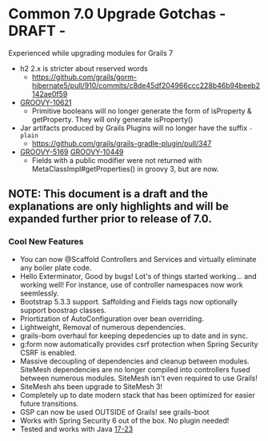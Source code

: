 # Common 7.0 Upgrade Gotchas - DRAFT -

Experienced while upgrading modules for Grails 7

- h2 2.x is stricter about reserved words
  - https://github.com/grails/gorm-hibernate5/pull/910/commits/c8de45df204966ccc228b46b94beeb2142ae0f59 
- [GROOVY-10621](https://issues.apache.org/jira/browse/GROOVY-10621) 
  - Primitive booleans will no longer generate the form of isProperty & getProperty.  They will only generate isProperty()
- Jar artifacts produced by Grails Plugins will no longer have the suffix `-plain`
  - https://github.com/grails/grails-gradle-plugin/pull/347
- [GROOVY-5169](https://issues.apache.org/jira/browse/GROOVY-5169)  [GROOVY-10449](https://issues.apache.org/jira/browse/GROOVY-10449)
  - Fields with a public modifier were not returned with MetaClassImpl#getProperties() in groovy 3, but are now. 

## NOTE: This document is a draft and the explanations are only highlights and will be expanded further prior to release of 7.0.

### Cool New Features
- You can now @Scaffold Controllers and Services and virtually eliminate any boiler plate code.
- Hello Exterminator, Good by bugs! Lot's of things started working... and working well! For instance, use of controller namespaces now work seemlessly.
- Bootstrap 5.3.3 support. Saffolding and Fields tags now optionally support boostrap classes.
- Priortization of AutoConfiguration over bean overriding.
- Lightweight, Removal of numerous dependencies.
- grails-bom overhaul for keeping depedencies up to date and in sync.
- g:form now automatically provides csrf protection when Spring Security CSRF is enabled.
- Massive decoupling of dependencies and cleanup between modules.  SiteMesh dependencies are no longer compiled into controllers fused between numerous modules. SiteMesh isn't even required to use Grails!
- SiteMesh ahs been upgrade to SiteMesh 3!
- Completely up to date modern stack that has been optimized for easier future transitions.
- GSP can now be used OUTSIDE of Grails! see grails-boot
- Works with Spring Security 6 out of the box. No plugin needed!
- Tested and works with Java [17-23](https://github.com/grails/grails-core/blob/0549617f27aeb5b90b64797fa4147dde40fc9c86/.github/workflows/gradle.yml#L18)
